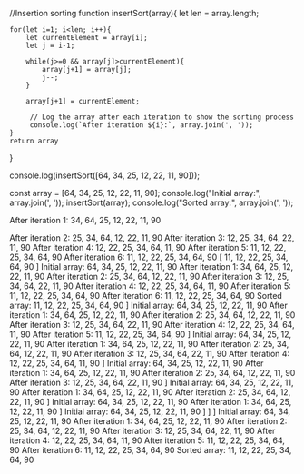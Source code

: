 
//Insertion sorting
function insertSort(array){
    let len = array.length;

    for(let i=1; i<len; i++){
        let currentElement = array[i];
        let j = i-1;

        while(j>=0 && array[j]>currentElement){
            array[j+1] = array[j];
            j--;
        }

        array[j+1] = currentElement;

         // Log the array after each iteration to show the sorting process
         console.log(`After iteration ${i}:`, array.join(', '));
    }
    return array
}

console.log(insertSort([64, 34, 25, 12, 22, 11, 90]));

const array = [64, 34, 25, 12, 22, 11, 90];
console.log("Initial array:", array.join(', '));
insertSort(array);
console.log("Sorted array:", array.join(', '));



After iteration 1: 34, 64, 25, 12, 22, 11, 90

After iteration 2: 25, 34, 64, 12, 22, 11, 90
After iteration 3: 12, 25, 34, 64, 22, 11, 90
After iteration 4: 12, 22, 25, 34, 64, 11, 90
After iteration 5: 11, 12, 22, 25, 34, 64, 90
After iteration 6: 11, 12, 22, 25, 34, 64, 90
[
  11, 12, 22, 25,
  34, 64, 90
]
Initial array: 64, 34, 25, 12, 22, 11, 90
After iteration 1: 34, 64, 25, 12, 22, 11, 90
After iteration 2: 25, 34, 64, 12, 22, 11, 90
After iteration 3: 12, 25, 34, 64, 22, 11, 90
After iteration 4: 12, 22, 25, 34, 64, 11, 90
After iteration 5: 11, 12, 22, 25, 34, 64, 90
After iteration 6: 11, 12, 22, 25, 34, 64, 90
Sorted array: 11, 12, 22, 25, 34, 64, 90
]
Initial array: 64, 34, 25, 12, 22, 11, 90
After iteration 1: 34, 64, 25, 12, 22, 11, 90
After iteration 2: 25, 34, 64, 12, 22, 11, 90
After iteration 3: 12, 25, 34, 64, 22, 11, 90
After iteration 4: 12, 22, 25, 34, 64, 11, 90
After iteration 5: 11, 12, 22, 25, 34, 64, 90
]
Initial array: 64, 34, 25, 12, 22, 11, 90
After iteration 1: 34, 64, 25, 12, 22, 11, 90
After iteration 2: 25, 34, 64, 12, 22, 11, 90
After iteration 3: 12, 25, 34, 64, 22, 11, 90
After iteration 4: 12, 22, 25, 34, 64, 11, 90
]
Initial array: 64, 34, 25, 12, 22, 11, 90
After iteration 1: 34, 64, 25, 12, 22, 11, 90
After iteration 2: 25, 34, 64, 12, 22, 11, 90
After iteration 3: 12, 25, 34, 64, 22, 11, 90
]
Initial array: 64, 34, 25, 12, 22, 11, 90
After iteration 1: 34, 64, 25, 12, 22, 11, 90
After iteration 2: 25, 34, 64, 12, 22, 11, 90
]
Initial array: 64, 34, 25, 12, 22, 11, 90
After iteration 1: 34, 64, 25, 12, 22, 11, 90
]
Initial array: 64, 34, 25, 12, 22, 11, 90
]
]
]
Initial array: 64, 34, 25, 12, 22, 11, 90
After iteration 1: 34, 64, 25, 12, 22, 11, 90
After iteration 2: 25, 34, 64, 12, 22, 11, 90
After iteration 3: 12, 25, 34, 64, 22, 11, 90
After iteration 4: 12, 22, 25, 34, 64, 11, 90
After iteration 5: 11, 12, 22, 25, 34, 64, 90
After iteration 6: 11, 12, 22, 25, 34, 64, 90
Sorted array: 11, 12, 22, 25, 34, 64, 90

